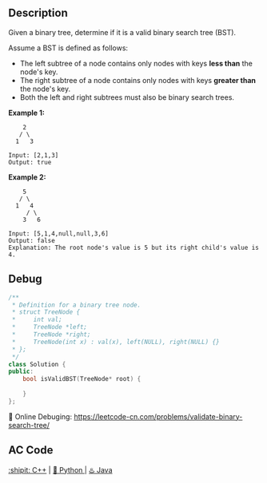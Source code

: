 ## Description
Given a binary tree, determine if it is a valid binary search tree (BST).

Assume a BST is defined as follows:

- The left subtree of a node contains only nodes with keys <strong>less than</strong> the node's key.
- The right subtree of a node contains only nodes with keys <strong>greater than</strong> the node's key.
- Both the left and right subtrees must also be binary search trees.
 

<strong>Example 1:</strong>
```
    2
   / \
  1   3

Input: [2,1,3]
Output: true
```
<strong>Example 2:</strong>
```
    5
   / \
  1   4
     / \
    3   6

Input: [5,1,4,null,null,3,6]
Output: false
Explanation: The root node's value is 5 but its right child's value is 4.
```


## Debug
```cpp
/**
 * Definition for a binary tree node.
 * struct TreeNode {
 *     int val;
 *     TreeNode *left;
 *     TreeNode *right;
 *     TreeNode(int x) : val(x), left(NULL), right(NULL) {}
 * };
 */
class Solution {
public:
    bool isValidBST(TreeNode* root) {
        
    }
};
```

🐛 Online Debuging: https://leetcode-cn.com/problems/validate-binary-search-tree/

## AC Code
<div>
  <a href="https://github.com/Charmve/LeetCode4FLAG/tree/main/098.%20Validate%20Binary%20Search%20Tree/98_validate-binary-search-tree.cpp">:shipit: C++</a> | 
  <a href="https://github.com/Charmve/LeetCode4FLAG/tree/main/098.%20Validate%20Binary%20Search%20Tree/98_validate-binary-search-tree.py">🐍 Python </a> | 
  <a href="https://github.com/Charmve/LeetCode4FLAG/tree/main/098.%20Validate%20Binary%20Search%20Tree/98_validate-binary-search-tree.java">♨️ Java </a>
</div>
